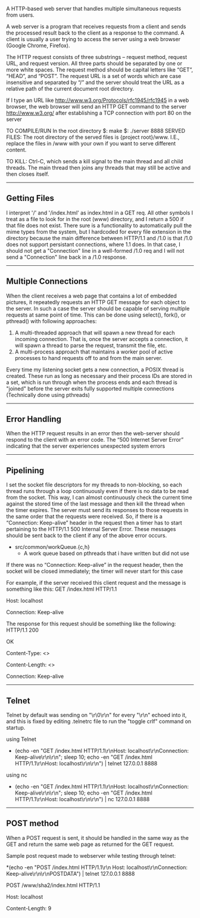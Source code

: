 A HTTP-based web server that handles multiple simultaneous requests from users.

A web server is a program that receives requests from a client and sends the processed result back to the client as a response to the command. A client is usually a user trying to access the server using a web browser (Google Chrome, Firefox).

The HTTP request consists of three substrings – request method, request URL, and request version. All three parts should be separated by one or more white spaces.
The request method should be capital letters like “GET”, “HEAD”, and “POST”.
The request URL is a set of words which are case insensitive and separated by “/” and the server should treat the URL as a relative path of the current document root directory.


If I type an URL like http://www.w3.org/Protocols/rfc1945/rfc1945 in a web browser, the web browser will send an HTTP GET command to the server http://www.w3.org/ after establishing a TCP connection with port 80 on the server

TO COMPILE/RUN
In the root directory
$: make
$: ./server 8888
SERVED FILES:
The root directory of the served files is {project root}/www. I.E., replace the files in /www with your own if you want to serve different content. 

TO KILL:
Ctrl-C, which sends a kill signal to the main thread and all child threads. The main thread then joins any threads that may still be active and then closes itself. 

--------
Getting Files
----------
I interpret '/' and '/index.html' as index.html in a GET req. All other symbols I treat as a file to look for in the root (www) directory, and I return a 500 if that file does not exist. There sure is a functionality to automatically pull the mime types from the system, but I hardcoded for every file extension in the directory because the main difference between HTTP/1.1 and /1.0 is that /1.0 does not support persistant connections, where 1.1 does. In that case, I should not get a "Connection" line in a well-formed /1.0 req and I will not send a "Connection" line back in a /1.0 response. 

--------
Multiple Connections 
--------
When the client receives a web page that contains a lot of embedded pictures, it repeatedly requests an HTTP GET message for each object to the server. In such a case the server should be capable of serving multiple requests at same point of time. This can be done using select(), fork(), or pthread() with following approaches:
1. A multi-threaded approach that will spawn a new thread for each incoming connection. That is, once the server accepts a connection, it will spawn a thread to parse the request, transmit the file, etc.
2. A multi-process approach that maintains a worker pool of active processes to hand requests off to and from the main server.

Every time my listening socket gets a new connection, a POSIX thread is created. These run as long as necessary and their process IDs are stored in a set, which is run through when the process ends and each thread is "joined" before the server exits fully supported multiple connections (Technically done using pthreads)

-------
Error Handling
--------
When the HTTP request results in an error then the web-server should respond to the client with an error code. The “500 Internet Server Error” indicating that the server experiences unexpected system errors

-----------
Pipelining
-----------
I set the socket file descriptors for my threads to non-blocking, so each thread runs through a loop continuously even if there is no data to be read from the socket. This way, I can almost continuously check the current time against the stored time of the last message and then kill the thread when the timer expires. 
The server must send its responses to those requests in the same order that the requests were received. So, if there is a “Connection: Keep-alive” header in the request then a timer has to start pertaining to the
HTTP/1.1 500 Internal Server Error. These messages should be sent back to the client if any of the above error occurs.

* src/common/workQueue.{c,h}
    * A work queue based on pthreads that i have written but did not use

If there was no “Connection: Keep-alive” in the request header, then the socket will be closed immediately; the timer will never start for this case

For example, if the server received this client request and the message is something like this:
GET /index.html HTTP/1.1 

Host: localhost

Connection: Keep-alive

The response for this request should be something like the following:
HTTP/1.1 200 

OK

Content-Type: <>

Content-Length: <> 

Connection: Keep-alive <file contents>


 ----------
 Telnet 
 ----------
 Telnet by default was sending on "\r\0\r\n" for every "\r\n" echoed into it, and this is fixed by editing .telnetrc file to run the "toggle crlf" command on startup.
 
 using Telnet
 * (echo -en "GET /index.html HTTP/1.1\r\nHost: localhost\r\nConnection: Keep-alive\r\n\r\n"; sleep 10; echo -en "GET /index.html HTTP/1.1\r\nHost: localhost\r\n\r\n") | telnet 127.0.0.1 8888
 
 using nc
 * (echo -en "GET /index.html HTTP/1.1\r\nHost: localhost\r\nConnection: Keep-alive\r\n\r\n"; sleep 10; echo -en "GET /index.html HTTP/1.1\r\nHost: localhost\r\n\r\n") | nc 127.0.0.1 8888


-----------
POST method
-----------
When a POST request is sent, it should be handled in the same way as the GET and return the same web page as returned for the GET request.

Sample post request made to webserver while testing through telnet:

*(echo -en "POST /index.html HTTP/1.1\r\n Host: localhost\r\nConnection: Keep-alive\r\n\r\nPOSTDATA") | telnet 127.0.0.1 8888
  
  POST /www/sha2/index.html HTTP/1.1
  
  Host: localhost
  
  Content-Length: 9
  
  <blank line>

